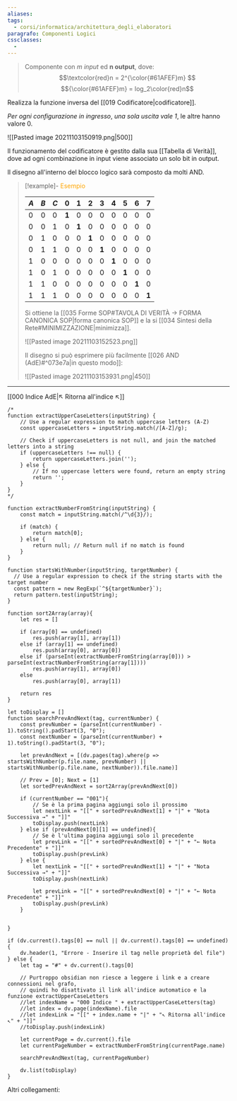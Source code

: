 ```yaml
---
aliases: 
tags:
  - corsi/informatica/architettura_degli_elaboratori
paragrafo: Componenti Logici
cssclasses:
  - 
---
```


>Componente con *m input* ed **n output**, dove:
>$$\textcolor{red}n = 2^{\color{#61AFEF}m} $$
$${\color{#61AFEF}m} = log_2\color{red}n$$

Realizza la funzione inversa del [[019 Codificatore|codificatore]].

*Per ogni configurazione in ingresso*, *una sola uscita vale 1*, le altre hanno valore 0.

![[Pasted image 20211103150919.png|500]]

Il funzionamento del codificatore è gestito dalla sua [[Tabella di Verità]], dove ad ogni combinazione in input viene associato un solo bit in output.

Il disegno all'interno del blocco logico sarà composto da molti AND.

> [!example]- <font color="orange">Esempio</font>
> 
> | *A* | *B* | *C* | 0     | 1     | 2     | 3     | 4     | 5     | 6     | 7     |
> | --- | --- | --- | ----- | ----- | ----- | ----- | ----- | ----- | ----- | ----- |
> | 0   | 0   | 0   | **1** | 0     | 0     | 0     | 0     | 0     | 0     | 0     |
> | 0   | 0   | 1   | 0     | **1** | 0     | 0     | 0     | 0     | 0     | 0     |
> | 0   | 1   | 0   | 0     | 0     | **1** | 0     | 0     | 0     | 0     | 0     |
> | 0   | 1   | 1   | 0     | 0     | 0     | **1** | 0     | 0     | 0     | 0     |
> | 1   | 0   | 0   | 0     | 0     | 0     | 0     | **1** | 0     | 0     | 0     |
> | 1   | 0   | 1   | 0     | 0     | 0     | 0     | 0     | **1** | 0     | 0     |
> | 1   | 1   | 0   | 0     | 0     | 0     | 0     | 0     | 0     | **1** | 0     |
> | 1   | 1   | 1   | 0     | 0     | 0     | 0     | 0     | 0     | 0     | **1** |
> 
> Si ottiene la [[035 Forme SOP#TAVOLA DI VERITÀ → FORMA CANONICA SOP|forma canonica SOP]] e la si [[034 Sintesi della Rete#MINIMIZZAZIONE|minimizza]].
> 
> ![[Pasted image 20211103152523.png]]
> 
> Il disegno si può esprimere più facilmente [[026 AND (AdE)#^073e7a|in questo modo]]:
> 
> ![[Pasted image 20211103153931.png|450]]


___
[[000 Indice AdE|↖ Ritorna all'indice ↖]]

```dataviewjs
/*
function extractUpperCaseLetters(inputString) {
	// Use a regular expression to match uppercase letters (A-Z)
	const uppercaseLetters = inputString.match(/[A-Z]/g);
	
	// Check if uppercaseLetters is not null, and join the matched letters into a string
	if (uppercaseLetters !== null) {
		return uppercaseLetters.join('');
	} else {
	    // If no uppercase letters were found, return an empty string
	    return '';
	}
}
*/

function extractNumberFromString(inputString) {
	const match = inputString.match(/^\d{3}/);
	
	if (match) {
		return match[0];
	} else {
		return null; // Return null if no match is found
	}
}

function startsWithNumber(inputString, targetNumber) {
  // Use a regular expression to check if the string starts with the target number
  const pattern = new RegExp(`^${targetNumber}`);
  return pattern.test(inputString);
}

function sort2Array(array){
	let res = []
	
	if (array[0] == undefined)
		res.push(array[1], array[1])
	else if (array[1] == undefined)
		res.push(array[0], array[0])
	else if (parseInt(extractNumberFromString(array[0])) > parseInt(extractNumberFromString(array[1])))
		res.push(array[1], array[0])
	else
		res.push(array[0], array[1])
	
	return res
}

let toDisplay = []
function searchPrevAndNext(tag, currentNumber) {
	const prevNumber = (parseInt(currentNumber) - 1).toString().padStart(3, "0");
	const nextNumber = (parseInt(currentNumber) + 1).toString().padStart(3, "0");
	
	let prevAndNext = [(dv.pages(tag).where(p => startsWithNumber(p.file.name, prevNumber) || startsWithNumber(p.file.name, nextNumber)).file.name)]
	
	// Prev = [0]; Next = [1]
	let sortedPrevAndNext = sort2Array(prevAndNext[0])
	
	if (currentNumber == "001"){ 
		// Se è la prima pagina aggiungi solo il prossimo
		let nextLink = "[[" + sortedPrevAndNext[1] + "|" + "Nota Successiva →" + "]]"
		toDisplay.push(nextLink)
	} else if (prevAndNext[0][1] == undefined){
		// Se è l'ultima pagina aggiungi solo il precedente
		let prevLink = "[[" + sortedPrevAndNext[0] + "|" + "← Nota Precedente" + "]]"
		toDisplay.push(prevLink)
	} else {
		let nextLink = "[[" + sortedPrevAndNext[1] + "|" + "Nota Successiva →" + "]]"
		toDisplay.push(nextLink)
		
		let prevLink = "[[" + sortedPrevAndNext[0] + "|" + "← Nota Precedente" + "]]"
		toDisplay.push(prevLink)
	}
	
	
}

if (dv.current().tags[0] == null || dv.current().tags[0] == undefined){
	dv.header(1, "Errore - Inserire il tag nelle proprietà del file")
} else {
	let tag = "#" + dv.current().tags[0]

	// Purtroppo obsidian non riesce a leggere i link e a creare connessioni nel grafo,
	// quindi ho disattivato il link all'indice automatico e la funzione extractUpperCaseLetters
	//let indexName = "000 Indice " + extractUpperCaseLetters(tag)
	//let index = dv.page(indexName).file
	//let indexLink = "[[" + index.name + "|" + "↖ Ritorna all'indice ↖" + "]]"
	//toDisplay.push(indexLink)
	
	let currentPage = dv.current().file
	let currentPageNumber = extractNumberFromString(currentPage.name)
	
	searchPrevAndNext(tag, currentPageNumber)
	
	dv.list(toDisplay)
}
```

Altri collegamenti: 
